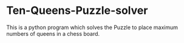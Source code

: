 # Ten-Queens-Puzzle-solver
This is a python program which solves the Puzzle to place maximum numbers of queens in a chess board.
